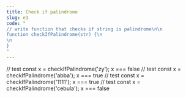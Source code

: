 ```yaml
---
title: Check if palindrome
slug: e3
code: "
// write function that checks if string is palindrome\n\n
function checkIfPalindrome(str) {\n
\n
}
"
---
```

// test
const x = checkIfPalindrome('zy');
x === false
// test
const x = checkIfPalindrome('abba');
x === true
// test
const x = checkIfPalindrome('1111');
x === true
// test
const x = checkIfPalindrome('cebula');
x === false